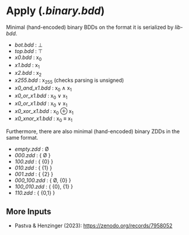 # Apply (*.binary.bdd*)

Minimal (hand-encoded) binary BDDs on the format it is serialized by *lib-bdd*.

- *bot.bdd* : &perp;
- *top.bdd* : &top;
- *x0.bdd* : x<sub>0</sub>
- *x1.bdd* : x<sub>1</sub>
- *x2.bdd* : x<sub>2</sub>
- *x255.bdd* : x<sub>255</sub> (checks parsing is unsigned)
- *x0_and_x1.bdd* : x<sub>0</sub> &wedge; x<sub>1</sub>
- *x0_or_x1.bdd* : x<sub>0</sub> &vee; x<sub>1</sub>
- *x0_or_x1.bdd* : x<sub>0</sub> &vee; x<sub>1</sub>
- *x0_xor_x1.bdd* : x<sub>0</sub> &oplus; x<sub>1</sub>
- *x0_xnor_x1.bdd* : x<sub>0</sub> &equiv; x<sub>1</sub>

Furthermore, there are also minimal (hand-encoded) binary ZDDs in the same format.

- *empty.zdd* : Ø
- *000.zdd* : { Ø }
- *100.zdd* : { {0} }
- *010.zdd* : { {1} }
- *001.zdd* : { {2} }
- *000_100.zdd* : { Ø, {0} }
- *100_010.zdd* : { {0}, {1} }
- *110.zdd* : { {0,1} }

## More Inputs

- Pastva & Henzinger (2023): https://zenodo.org/records/7958052
